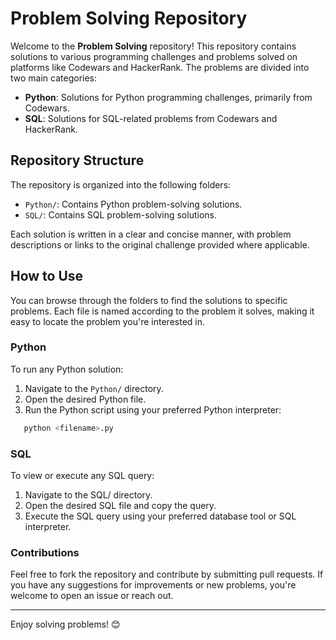 # Problem Solving Repository

Welcome to the **Problem Solving** repository! This repository contains solutions to various programming challenges and problems solved on platforms like Codewars and HackerRank. The problems are divided into two main categories:

- **Python**: Solutions for Python programming challenges, primarily from Codewars.
- **SQL**: Solutions for SQL-related problems from Codewars and HackerRank.

## Repository Structure

The repository is organized into the following folders:

- `Python/`: Contains Python problem-solving solutions.
- `SQL/`: Contains SQL problem-solving solutions.

Each solution is written in a clear and concise manner, with problem descriptions or links to the original challenge provided where applicable.

## How to Use

You can browse through the folders to find the solutions to specific problems. Each file is named according to the problem it solves, making it easy to locate the problem you're interested in.

### Python

To run any Python solution:

1. Navigate to the `Python/` directory.
2. Open the desired Python file.
3. Run the Python script using your preferred Python interpreter:

```bash
   python <filename>.py
```

### SQL

To view or execute any SQL query:

1. Navigate to the SQL/ directory.
2. Open the desired SQL file and copy the query.
3. Execute the SQL query using your preferred database tool or SQL interpreter.

### Contributions

Feel free to fork the repository and contribute by submitting pull requests. If you have any suggestions for improvements or new problems, you're welcome to open an issue or reach out.


---


Enjoy solving problems! 😊